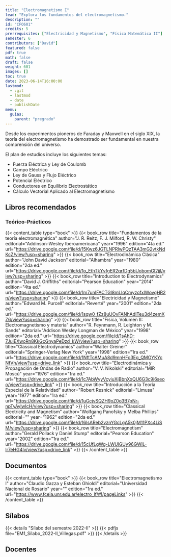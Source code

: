```yaml
---
title: "Electromagnetismo I"
lead: "Explora los fundamentos del electromagnetismo."
description: ""
id: "CFO601"
credits: 5
prerrequisites: ["Electricidad y Magnetismo", "Física Matemática II"]
semester: 6
contributors: ["David"]
featured: false
pdf: true
math: false
draft: false
weight: 601
images: []
toc: true
date: 2023-06-14T16:00:00
lastmod:
  - :git
  - lastmod
  - date
  - publishDate
menu:
  guias:
    parent: "pregrado"
---
```


Desde los experimentos pioneros de Faraday y Maxwell en el siglo XIX, la teoría del electromagnetismo ha demostrado ser fundamental en nuestra comprensión del universo.

El plan de estudios incluye los siguientes temas:

- Fuerza Eléctrica y Ley de Coulomb
- Campo Eléctrico
- Ley de Gauss y Flujo Eléctrico
- Potencial Eléctrico
- Conductores en Equilibrio Electrostático
- Cálculo Vectorial Aplicado al Electromagnetismo

## Libros recomendados

### Teórico-Prácticos

{{< content_table type="book" >}} {{< book_row title="Fundamentos de la teoría electromagnética" author="J. R. Reitz, F. J. Milford, R. W. Christy" editorial="Addinson-Wesley Iberoamericana" year="1996" edition="4ta ed." url="https://drive.google.com/file/d/15Kwz6JGTLNPRlwPQzTAA3mG2vtkNdKcZ/view?usp=sharing" >}} {{< book_row title="Electrodinámica Clásica" author="John David Jackson" editorial="Alhambra" year="1980" edition="2da ed." url="https://drive.google.com/file/d/1o_EthTkYvfgER2qrfDg5bUobomGl2jjl/view?usp=sharing" >}} {{< book_row title="Introduction to Electrodynamics" author="David J. Griffiths" editorial="Pearson Education" year="2014" edition="4ta ed." url="https://drive.google.com/file/d/1m7unIFACTGI8mLIqCmyzofxlWovgHR2n/view?usp=sharing" >}} {{< book_row title="Electricidad y Magnetismo" author="Edward M. Purcell" editorial="Reverté" year="2001" edition="2da ed." url="https://drive.google.com/file/d/1sqw0_fZz8uUOvFANhAdITeu3d4zemXZ6/view?usp=sharing" >}} {{< book_row title="Física, Volumen II: Electromagnetismo y materia" author="R. Feynmann, R. Leighton y M. Sands" editorial="Addison Wesley Longman de México" year="1998" edition="2da ed." url="https://drive.google.com/file/d/1sAhD-7JuiEXwoRn8KkGcGnyaPeDzd_kW/view?usp=sharing" >}} {{< book_row title="Classical Electrodynamics" author="Walter Greiner" editorial="Springer-Verlag New York" year="1998" edition="1ra ed." url="https://drive.google.com/file/d/1NftTcAMuA8d9mnHFo3Eg_QMOYKYcNfVh/view?usp=drive_link" >}} {{< book_row title="Electrodinámica y Propagación de Ondas de Radio" author="V. V. Nikolski" editorial="MIR Moscú" year="1976" edition="1ra ed." url="https://drive.google.com/file/d/1c7AbWyyVcyiuXjBbnXxQU6G3c9i6seoo/view?usp=drive_link" >}} {{< book_row title="Introducción a la Teoría Especial de la Relatividad" author="Robert Resnick" editorial="Limusa" year="1977" edition="1ra ed." url="https://drive.google.com/file/d/1uGcjvSQZH9oZ0o3B7pNr-npTyAylwIcH/view?usp=sharing" >}} {{< book_row title="Classical Electricity and Magnetism" author="Wolfgang Panofsky y Melba Phillips" editorial="" year="1962" edition="2da ed." url="https://drive.google.com/file/d/16lsAReb2vznYGcLgA5k0jM11PXc4LiSM/view?usp=sharing" >}} {{< book_row title="Electromagnetism" author="Gerald Pollack y Daniel Stump" editorial="Pearson Education" year="2002" edition="1ra ed." url="https://drive.google.com/file/d/15cUfLgWg-LWUlGUy96GWIL-lr7eHG4Iv/view?usp=drive_link" >}} {{< /content_table >}}

## Documentos

{{< content_table type="book" >}} {{< book_row title="Electromagnetismo I" author="Claudio Gazza y Esteban Ghioldi" editorial="Universidad Nacional de Rosario" year="" edition="1ra ed." url="https://www.fceia.unr.edu.ar/electro_lf/#!/pageLinks" >}} {{< /content_table >}}

## Sílabos

{{< details "Sílabo del semestre 2022-II" >}} {{< pdfjs file="EM1_Sílabo_2022-II_Villegas.pdf" >}} {{< /details >}}

## Docentes

